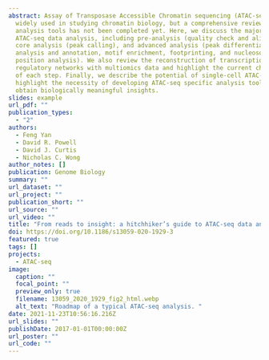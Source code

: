 ```yaml
---
abstract: Assay of Transposase Accessible Chromatin sequencing (ATAC-seq) is
  widely used in studying chromatin biology, but a comprehensive review of the
  analysis tools has not been completed yet. Here, we discuss the major steps in
  ATAC-seq data analysis, including pre-analysis (quality check and alignment),
  core analysis (peak calling), and advanced analysis (peak differential
  analysis and annotation, motif enrichment, footprinting, and nucleosome
  position analysis). We also review the reconstruction of transcriptional
  regulatory networks with multiomics data and highlight the current challenges
  of each step. Finally, we describe the potential of single-cell ATAC-seq and
  highlight the necessity of developing ATAC-seq specific analysis tools to
  obtain biologically meaningful insights.
slides: example
url_pdf: ""
publication_types:
  - "2"
authors:
  - Feng Yan
  - David R. Powell
  - David J. Curtis
  - Nicholas C. Wong
author_notes: []
publication: Genome Biology
summary: ""
url_dataset: ""
url_project: ""
publication_short: ""
url_source: ""
url_video: ""
title: "From reads to insight: a hitchhiker’s guide to ATAC-seq data analysis"
doi: https://doi.org/10.1186/s13059-020-1929-3
featured: true
tags: []
projects:
  - ATAC-seq
image:
  caption: ""
  focal_point: ""
  preview_only: true
  filename: 13059_2020_1929_fig2_html.webp
  alt_text: "Roadmap of a typical ATAC-seq analysis. "
date: 2021-11-23T10:56:16.216Z
url_slides: ""
publishDate: 2017-01-01T00:00:00Z
url_poster: ""
url_code: ""
---
```

